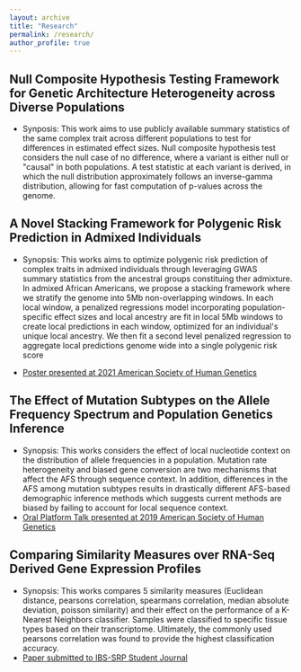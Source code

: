 ```yaml
---
layout: archive
title: "Research"
permalink: /research/
author_profile: true
---
```


## Null Composite Hypothesis Testing Framework for Genetic Architecture Heterogeneity across Diverse Populations 
* Synposis: This work aims to use publicly available summary statistics of the same complex trait across different populations to test for differences in estimated effect sizes. Null composite hypothesis test considers the null case of no difference, where a variant is either null or "causal" in both populations. A test statistic at each variant is derived, in which the null distribution approximately follows an inverse-gamma distribution, allowing for fast computation of p-values across the genome. 
 
 ## A Novel Stacking Framework for Polygenic Risk Prediction in Admixed Individuals  
* Synopsis: This works aims to optimize polygenic risk prediction of complex traits in admixed individuals through leveraging GWAS summary statistics from the ancestral groups constituing ther admixture. In admixed African Americans, we propose a stacking framework where we stratify the genome into 5Mb non-overlapping windows. In each local window, a penalized regressions model incorporating population-specific effect sizes and local ancestry are fit in local 5Mb windows to create local predictions in each window, optimized for an individual's unique local ancestry. We then fit a second level penalized regression to aggregate local predictions genome wide into a single polygenic risk score  

* [Poster presented at 2021 American Society of Human Genetics](https://github.com/kliao12/kliao12.github.io/blob/master/files/ASHG%202021%20Final.pptx)
  
## The Effect of Mutation Subtypes on the Allele Frequency Spectrum and Population Genetics Inference  
* Synopsis: This works considers the effect of local nucleotide context on the distribution of allele frequencies in a population. Mutation rate heterogeneity and biased gene conversion are two mechanisms that affect the AFS through sequence context. In addition, differences in the AFS among mutation subtypes results in drastically different AFS-based demographic inference methods which suggests current methods are biased by failing to account for local sequence context.
* [Oral Platform Talk presented at 2019 American Society of Human Genetics](https://github.com/kliao12/kliao12.github.io/blob/master/files/2019%20MSSISS%20Poster_Kevin%20Liao%20(2020_02_29%2001_13_00%20UTC).pdf)
  
## Comparing Similarity Measures over RNA-Seq Derived Gene Expression Profiles
*  Synopsis: This works compares 5 similarity measures (Euclidean distance, pearsons correlation, spearmans correlation, median absolute deviation, poisson similarity) and their effect on the performance of a K-Nearest Neighbors classifier. Samples were classified to specific tissue types based on their transcriptome. Ultimately, the commonly used pearsons correlation was found to provide the highest classification accuracy. 
* [Paper submitted to IBS-SRP Student Journal](https://github.com/kliao12/kliao12.github.io/blob/master/files/Kevin%20Liao%20Final%20Paper.pdf)
